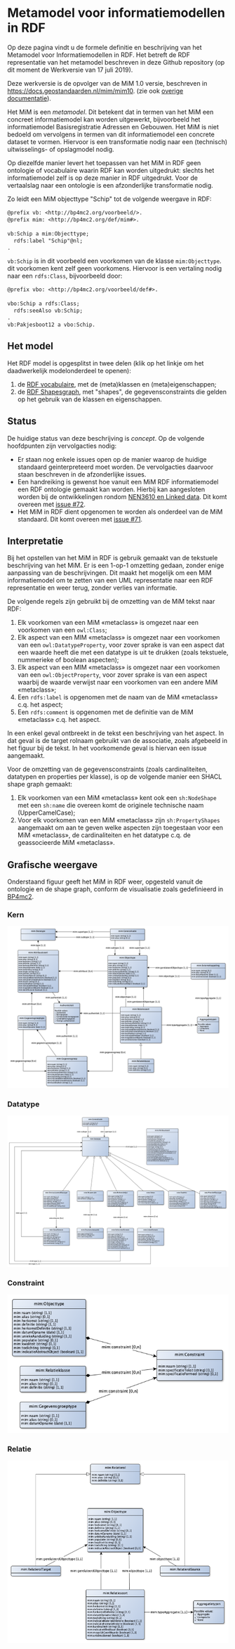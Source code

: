 # Metamodel voor informatiemodellen in RDF

Op deze pagina vindt u de formele definitie en beschrijving van het Metamodel voor Informatiemodellen in RDF. Het betreft de RDF representatie van het metamodel beschreven in deze Github repository (op dit moment de Werkversie van 17 juli 2019).

Deze werkversie is de opvolger van de MiM 1.0 versie, beschreven in https://docs.geostandaarden.nl/mim/mim10. (zie ook [overige documentatie](https://www.geonovum.nl/geo-standaarden/metamodel-informatiemodellering/nationaal-metamodel-voor-informatiemodellering)).

Het MiM is een *metamodel*. Dit betekent dat in termen van het MiM een concreet informatiemodel kan worden uitgewerkt, bijvoorbeeld het informatiemodel Basisregistratie Adressen en Gebouwen. Het MiM is niet bedoeld om vervolgens in termen van dit informatiemodel een concrete dataset te vormen. Hiervoor is een transformatie nodig naar een (technisch) uitwisselings- of opslagmodel nodig.

Op diezelfde manier levert het toepassen van het MiM in RDF geen ontologie of vocabulaire waarin RDF kan worden uitgedrukt: slechts het informatiemodel zelf is op deze manier in RDF uitgedrukt. Voor de vertaalslag naar een ontologie is een afzonderlijke transformatie nodig.

Zo leidt een MiM objecttype "Schip" tot de volgende weergave in RDF:

```
@prefix vb: <http://bp4mc2.org/voorbeeld/>.
@prefix mim: <http://bp4mc2.org/def/mim#>.

vb:Schip a mim:Objecttype;
  rdfs:label "Schip"@nl;
.
```

`vb:Schip` is in dit voorbeeld een voorkomen van de klasse `mim:Objecttype`. dit voorkomen kent zelf geen voorkomens. Hiervoor is een vertaling nodig naar een `rdfs:Class`, bijvoorbeeld door:

```
@prefix vbo: <http://bp4mc2.org/voorbeeld/def#>.

vbo:Schip a rdfs:Class;
  rdfs:seeAlso vb:Schip;
.
vb:Pakjesboot12 a vbo:Schip.
```

## Het model

Het RDF model is opgesplitst in twee delen (klik op het linkje om het daadwerkelijk modelonderdeel te openen):

1. de [RDF vocabulaire](model/mim.ttl), met de (meta)klassen en (meta)eigenschappen;
2. de [RDF Shapesgraph](model/mim-shapes.ttl), met "shapes", de gegevensconstraints die gelden op het gebruik van de klassen en eigenschappen.

## Status

De huidige status van deze beschrijving is *concept*. Op de volgende hoofdpunten zijn vervolgacties nodig:

- Er staan nog enkele issues open op de manier waarop de huidige standaard geinterpreteerd moet worden. De vervolgacties daarvoor staan beschreven in de afzonderlijke issues.
- Een handreiking is gewenst hoe vanuit een MiM RDF informatiemodel een RDF ontologie gemaakt kan worden. Hierbij kan aangesloten worden bij de ontwikkelingen rondom [NEN3610 en Linked data](https://github.com/Geonovum/NEN3610-Linkeddata). Dit komt overeen met [issue #72](https://github.com/Geonovum/MIM-Werkomgeving/issues/72).
- Het MiM in RDF dient opgenomen te worden als onderdeel van de MiM standaard. Dit komt overeen met [issue #71](https://github.com/Geonovum/MIM-Werkomgeving/issues/71).

## Interpretatie

Bij het opstellen van het MiM in RDF is gebruik gemaakt van de tekstuele beschrijving van het MiM. Er is een 1-op-1 omzetting gedaan, zonder enige aanpassing van de beschrijvingen. Dit maakt het mogelijk om een MiM informatiemodel om te zetten van een UML representatie naar een RDF representatie en weer terug, zonder verlies van informatie.

De volgende regels zijn gebruikt bij de omzetting van de MiM tekst naar RDF:

1. Elk voorkomen van een MiM «metaclass» is omgezet naar een voorkomen van een `owl:Class`;
2. Elk aspect van een MIM «metaclass» is omgezet naar een voorkomen van een `owl:DatatypeProperty`, voor zover sprake is van een aspect dat een waarde heeft die met een datatype is uit te drukken (zoals tekstuele, nummerieke of boolean aspecten);
3. Elk aspect van een MIM «metaclass» is omgezet naar een voorkomen van een `owl:ObjectProperty`, voor zover sprake is van een aspect waarbij de waarde verwijst naar een voorkomen van een andere MiM «metaclass»;
4. Een `rdfs:label` is opgenomen met de naam van de MiM «metaclass» c.q. het aspect;
5. Een `rdfs:comment` is opgenomen met de definitie van de MiM «metaclass» c.q. het aspect.

In een enkel geval ontbreekt in de tekst een beschrijving van het aspect. In dat geval is de target rolnaam gebruikt van de associatie, zoals afgebeeld in het figuur bij de tekst. In het voorkomende geval is hiervan een issue aangemaakt.

Voor de omzetting van de gegevensconstraints (zoals cardinaliteiten, datatypen en properties per klasse), is op de volgende manier een SHACL shape graph gemaakt:

1. Elk voorkomen van een MiM «metaclass» kent ook een `sh:NodeShape` met een `sh:name` die overeen komt de originele technische naam (UpperCamelCase);
2. Voor elk voorkomen van een MiM «metaclass» zijn `sh:PropertyShapes` aangemaakt om aan te geven welke aspecten zijn toegestaan voor een MiM «metaclass», de cardinaliteiten en het datatype c.q. de geassocieerde MiM «metaclass».

## Grafische weergave

Onderstaand figuur geeft het MiM in RDF weer, opgesteld vanuit de ontologie en de shape graph, conform de visualisatie zoals gedefinieerd in [BP4mc2](http://bp4mc2.org/20181107/#grafische-representatie).

### Kern
![](diagrams/kern.png)

### Datatype
![](diagrams/datatype.png)

### Constraint
![](diagrams/constraint.png)

### Relatie
![](diagrams/relatie.png)
